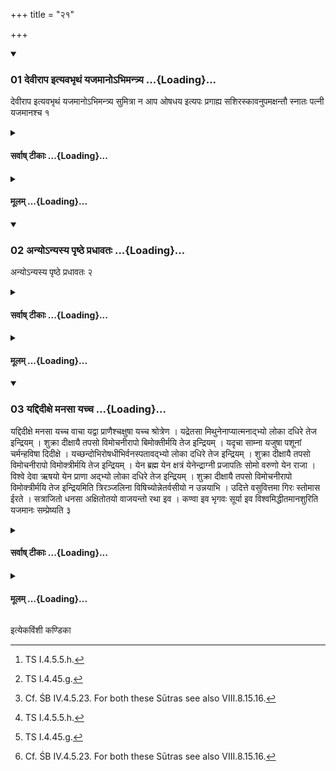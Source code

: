 +++
title = "२१"

+++

<div class="js_include" includetitle="true" newlevelforh1="3" unfilled url="/vedAH_yajuH/taittirIyam/sUtram/ApastambaH/shrautam/vishvAsa-prastutiH/13/21/01_devIrApa_ityavabhRthaM_yajamAno-bhimantrya.md">
<details open><summary><h3>01 देवीराप इत्यवभृथं यजमानोऽभिमन्त्र्य ...{Loading}...</h3></summary>

देवीराप इत्यवभृथं यजमानोऽभिमन्त्र्य सुमित्रा न आप ओषधय इत्यपः प्रगाह्य सशिरस्कावनुपमक्षन्तौ स्नातः पत्नी यजमानश्च १
</details>
</div>
<div class="js_include collapsed" newlevelforh1="4" title="सर्वाष् टीकाः" unfilled url="/vedAH_yajuH/taittirIyam/sUtram/ApastambaH/shrautam/sarvASh_TIkAH/13/21/01_devIrApa_ityavabhRthaM_yajamAno-bhimantrya.md">
<details><summary><h4>सर्वाष् टीकाः ...{Loading}...</h4></summary>
<details><summary>थिते</summary>

1. after the sacrificer has addressed the Avabhr̥tha-water with devirāpaḥ...,[^1] and after the sacrificer and his wife have plunged into the water with sumitrā no āpa oṣadhayaḥ...[^2] they, without dipping (their bodies completely), bathe themselves including their heads (sprinkling water on the heads).   

[^1]: TS I.4.5.5.h.  

[^2]: TS I.4.45.g.  
</details>
</details>
</div>
<div class="js_include collapsed" newlevelforh1="4" title="मूलम्" unfilled url="/vedAH_yajuH/taittirIyam/sUtram/ApastambaH/shrautam/mUlam/13/21/01_devIrApa_ityavabhRthaM_yajamAno-bhimantrya.md">
<details><summary><h4>मूलम् ...{Loading}...</h4></summary>

देवीराप इत्यवभृथं यजमानोऽभिमन्त्र्य सुमित्रा न आप ओषधय इत्यपः प्रगाह्य सशिरस्कावनुपमक्षन्तौ स्नातः पत्नी यजमानश्च १
</details>
</div>
<div class="js_include" includetitle="true" newlevelforh1="3" unfilled url="/vedAH_yajuH/taittirIyam/sUtram/ApastambaH/shrautam/vishvAsa-prastutiH/13/21/02_anyo-nyasya_pRShThe_pradhAvataH.md">
<details open><summary><h3>02 अन्योऽन्यस्य पृष्ठे प्रधावतः ...{Loading}...</h3></summary>

अन्योऽन्यस्य पृष्ठे प्रधावतः २
</details>
</div>
<div class="js_include collapsed" newlevelforh1="4" title="सर्वाष् टीकाः" unfilled url="/vedAH_yajuH/taittirIyam/sUtram/ApastambaH/shrautam/sarvASh_TIkAH/13/21/02_anyo-nyasya_pRShThe_pradhAvataH.md">
<details><summary><h4>सर्वाष् टीकाः ...{Loading}...</h4></summary>
<details><summary>थिते</summary>

2. They wash each other's back.[^3]   

[^3]: Cf. ŚB IV.4.5.23. For both these Sūtras see also VIII.8.15.16.  
</details>
</details>
</div>
<div class="js_include collapsed" newlevelforh1="4" title="मूलम्" unfilled url="/vedAH_yajuH/taittirIyam/sUtram/ApastambaH/shrautam/mUlam/13/21/02_anyo-nyasya_pRShThe_pradhAvataH.md">
<details><summary><h4>मूलम् ...{Loading}...</h4></summary>

अन्योऽन्यस्य पृष्ठे प्रधावतः २
</details>
</div>
<div class="js_include" includetitle="true" newlevelforh1="3" unfilled url="/vedAH_yajuH/taittirIyam/sUtram/ApastambaH/shrautam/vishvAsa-prastutiH/13/21/03_yaddidIxe_manasA_yachcha.md">
<details open><summary><h3>03 यद्दिदीक्षे मनसा यच्च ...{Loading}...</h3></summary>

यद्दिदीक्षे मनसा यच्च वाचा यद्वा प्राणैश्चक्षुषा यच्च श्रोत्रेण । यद्रेतसा मिथुनेनाप्यात्मनाद्भ्यो लोका दधिरे तेज इन्द्रियम् । शुक्रा दीक्षायै तपसो विमोचनीरापो बिमोक्तीर्मयि तेज इन्द्रियम् । यदृचा साम्ना यजुषा पशूनां चर्मन्हविषा दिदीक्षे । यच्छन्दोभिरोषधीभिर्वनस्पतावद्भ्यो लोका दधिरे तेज इन्द्रियम् । शुक्रा दीक्षायै तपसो विमोचनीरापो विमोक्त्रीर्मयि तेज इन्द्रियम् । येन ब्रह्म येन क्षत्रं येनेन्द्राग्नी प्रजापतिः सोमो वरुणो येन राजा । विश्वे देवा ऋषयो येन प्राणा अद्भ्यो लोका दधिरे तेज इन्द्रियम् । शुक्रा दीक्षायै तपसो विमोचनीरापो विमोक्त्रीर्मयि तेज इन्द्रियमिति त्रिरञ्जलिना विषिच्योन्नेतर्वसीयो न उन्नयाभि । उदित्ते वसुवित्तमा गिरः स्तोमास ईरते । सत्राजितो धनसा अक्षितोतयो वाजयन्तो रथा इव । कण्वा इव भृगवः सूर्या इव विश्वमिद्धीतमानशुरिति यजमानः सम्प्रेष्यति ३
</details>
</div>
<div class="js_include collapsed" newlevelforh1="4" title="सर्वाष् टीकाः" unfilled url="/vedAH_yajuH/taittirIyam/sUtram/ApastambaH/shrautam/sarvASh_TIkAH/13/21/03_yaddidIxe_manasA_yachcha.md">
<details><summary><h4>सर्वाष् टीकाः ...{Loading}...</h4></summary>
<details><summary>थिते</summary>

3. With yad didikṣe...[^1] having sprinkled water over his head thrice by means of the folded hands, the sacrificer orders, "Do you lead us towards the greater wealth,"[^2] and also recites ud it te vasuvittamā...."[^3]   

[^1]: Cp. TB III.9.14.1-2.  

[^2]: Cf. MS I.3.39; cp. ŚB II.68.  

[^3]: Cp. MS I.3.39.
</details>
</details>
</div>
<div class="js_include collapsed" newlevelforh1="4" title="मूलम्" unfilled url="/vedAH_yajuH/taittirIyam/sUtram/ApastambaH/shrautam/mUlam/13/21/03_yaddidIxe_manasA_yachcha.md">
<details><summary><h4>मूलम् ...{Loading}...</h4></summary>

यद्दिदीक्षे मनसा यच्च वाचा यद्वा प्राणैश्चक्षुषा यच्च श्रोत्रेण । यद्रेतसा मिथुनेनाप्यात्मनाद्भ्यो लोका दधिरे तेज इन्द्रियम् । शुक्रा दीक्षायै तपसो विमोचनीरापो बिमोक्तीर्मयि तेज इन्द्रियम् । यदृचा साम्ना यजुषा पशूनां चर्मन्हविषा दिदीक्षे । यच्छन्दोभिरोषधीभिर्वनस्पतावद्भ्यो लोका दधिरे तेज इन्द्रियम् । शुक्रा दीक्षायै तपसो विमोचनीरापो विमोक्त्रीर्मयि तेज इन्द्रियम् । येन ब्रह्म येन क्षत्रं येनेन्द्राग्नी प्रजापतिः सोमो वरुणो येन राजा । विश्वे देवा ऋषयो येन प्राणा अद्भ्यो लोका दधिरे तेज इन्द्रियम् । शुक्रा दीक्षायै तपसो विमोचनीरापो विमोक्त्रीर्मयि तेज इन्द्रियमिति त्रिरञ्जलिना विषिच्योन्नेतर्वसीयो न उन्नयाभि । उदित्ते वसुवित्तमा गिरः स्तोमास ईरते । सत्राजितो धनसा अक्षितोतयो वाजयन्तो रथा इव । कण्वा इव भृगवः सूर्या इव विश्वमिद्धीतमानशुरिति यजमानः सम्प्रेष्यति ३
</details>
</div>

  
इत्येकविंशी कण्डिका 

